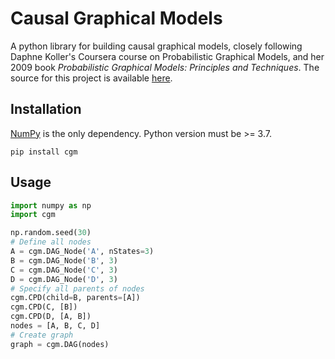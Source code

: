 # Causal Graphical Models

A python library for building causal graphical models, closely following Daphne 
Koller's Coursera course on Probabilistic Graphical Models, and her 2009 book 
_Probabilistic Graphical Models: Principles and Techniques_. 
The source for this project is available [here][src].

## Installation
[NumPy][numpy] is the only dependency. Python version must be >= 3.7. 

    pip install cgm

## Usage

```python
import numpy as np
import cgm

np.random.seed(30)
# Define all nodes
A = cgm.DAG_Node('A', nStates=3)
B = cgm.DAG_Node('B', 3)
C = cgm.DAG_Node('C', 3)
D = cgm.DAG_Node('D', 3)
# Specify all parents of nodes
cgm.CPD(child=B, parents=[A])
cgm.CPD(C, [B])
cgm.CPD(D, [A, B])
nodes = [A, B, C, D]
# Create graph
graph = cgm.DAG(nodes)
```

[src]: https://github.com/kyleellefsen/cgm
[numpy]: https://numpy.org/